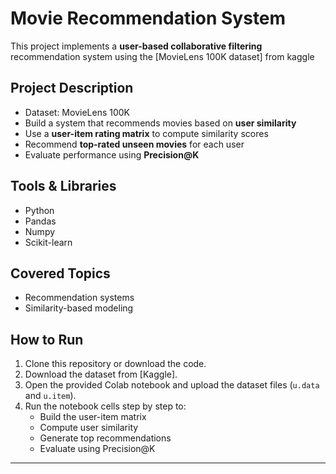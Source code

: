 # Movie Recommendation System

This project implements a **user-based collaborative filtering** recommendation system using the [MovieLens 100K dataset] from kaggle

## Project Description
- Dataset: MovieLens 100K  
- Build a system that recommends movies based on **user similarity**  
- Use a **user-item rating matrix** to compute similarity scores  
- Recommend **top-rated unseen movies** for each user  
- Evaluate performance using **Precision@K**  

## Tools & Libraries
- Python  
- Pandas  
- Numpy  
- Scikit-learn  

## Covered Topics
- Recommendation systems  
- Similarity-based modeling  

## How to Run
1. Clone this repository or download the code.
2. Download the dataset from [Kaggle].
3. Open the provided Colab notebook and upload the dataset files (`u.data` and `u.item`).
4. Run the notebook cells step by step to:
   - Build the user-item matrix  
   - Compute user similarity  
   - Generate top recommendations  
   - Evaluate using Precision@K  

---
